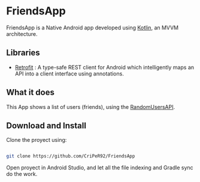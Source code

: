 # FriendsApp

FriendsApp is a Native Android app developed using [Kotlin](https://kotlinlang.org/), an MVVM architecture.

## Libraries

- [Retrofit](http://square.github.io/retrofit/) : A type-safe REST client for Android which intelligently maps an API into a client interface using annotations.

## What it does

This App shows a list of users (friends), using the [RandomUsersAPI](https://randomuser.me//).

## Download and Install

Clone the proyect using:

  
```bash

git clone https://github.com/CriPeR92/FriendsApp

```

Open proyect in Android Studio, and let all the file indexing and Gradle sync do the work.
